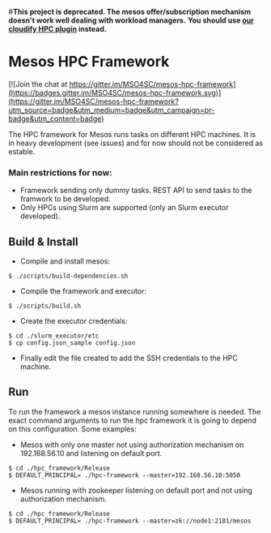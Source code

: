 #**This project is deprecated. The mesos offer/subscription mechanism doesn't work well dealing with workload managers.** 
**You should use [our cloudify HPC plugin](https://github.com/MSO4SC/cloudify-hpc-plugin) instead.**

# Mesos HPC Framework

[![Join the chat at https://gitter.im/MSO4SC/mesos-hpc-framework](https://badges.gitter.im/MSO4SC/mesos-hpc-framework.svg)](https://gitter.im/MSO4SC/mesos-hpc-framework?utm_source=badge&utm_medium=badge&utm_campaign=pr-badge&utm_content=badge)

The HPC framework for Mesos runs tasks on different HPC machines. It is in heavy development (see issues) and for now should not be considered as estable.

### Main restrictions for now:

* Framework sending only dummy tasks. REST API to send tasks to the framwork to be developed.
* Only HPCs using Slurm are supported (only an Slurm executor developed).


## Build & Install

* Compile and install mesos:  
```
$ ./scripts/build-dependencies.sh  
```

* Compile the framework and executor:
```
$ ./scripts/build.sh  
```

* Create the executor credentials:
```
$ cd ./slurm_executor/etc  
$ cp config.json_sample config.json  
```

* Finally edit the file created to add the SSH credentials to the HPC machine.



## Run

To run the framework a mesos instance running somewhere is needed. The exact command arguments to run the hpc framework it is going to depend on this configuration. Some examples:

* Mesos with only one master not using authorization mechanism on 192.168.56.10 and listening on default port.
```
$ cd ./hpc_framework/Release  
$ DEFAULT_PRINCIPAL= ./hpc-framework --master=192.168.56.10:5050  
```

* Mesos running with zookeeper listening on default port and not using authorization mechanism.
```
$ cd ./hpc_framework/Release  
$ DEFAULT_PRINCIPAL= ./hpc-framework --master=zk://node1:2181/mesos  
```
